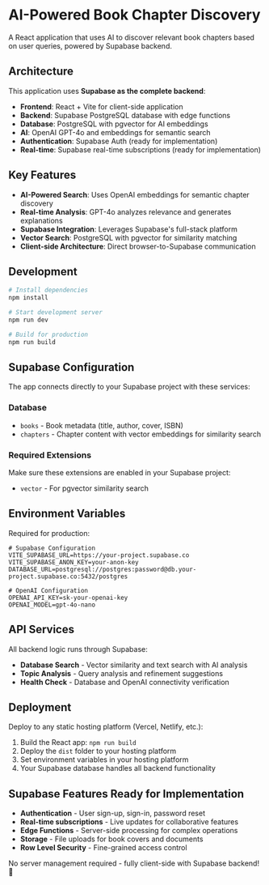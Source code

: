 # AI-Powered Book Chapter Discovery

A React application that uses AI to discover relevant book chapters based on user queries, powered by Supabase backend.

## Architecture

This application uses **Supabase as the complete backend**:

- **Frontend**: React + Vite for client-side application
- **Backend**: Supabase PostgreSQL database with edge functions
- **Database**: PostgreSQL with pgvector for AI embeddings
- **AI**: OpenAI GPT-4o and embeddings for semantic search
- **Authentication**: Supabase Auth (ready for implementation)
- **Real-time**: Supabase real-time subscriptions (ready for implementation)

## Key Features

- **AI-Powered Search**: Uses OpenAI embeddings for semantic chapter discovery
- **Real-time Analysis**: GPT-4o analyzes relevance and generates explanations
- **Supabase Integration**: Leverages Supabase's full-stack platform
- **Vector Search**: PostgreSQL with pgvector for similarity matching
- **Client-side Architecture**: Direct browser-to-Supabase communication

## Development

```bash
# Install dependencies
npm install

# Start development server
npm run dev

# Build for production
npm run build
```

## Supabase Configuration

The app connects directly to your Supabase project with these services:

### Database

- `books` - Book metadata (title, author, cover, ISBN)
- `chapters` - Chapter content with vector embeddings for similarity search

### Required Extensions

Make sure these extensions are enabled in your Supabase project:

- `vector` - For pgvector similarity search

## Environment Variables

Required for production:

```
# Supabase Configuration
VITE_SUPABASE_URL=https://your-project.supabase.co
VITE_SUPABASE_ANON_KEY=your-anon-key
DATABASE_URL=postgresql://postgres:password@db.your-project.supabase.co:5432/postgres

# OpenAI Configuration
OPENAI_API_KEY=sk-your-openai-key
OPENAI_MODEL=gpt-4o-nano
```

## API Services

All backend logic runs through Supabase:

- **Database Search** - Vector similarity and text search with AI analysis
- **Topic Analysis** - Query analysis and refinement suggestions
- **Health Check** - Database and OpenAI connectivity verification

## Deployment

Deploy to any static hosting platform (Vercel, Netlify, etc.):

1. Build the React app: `npm run build`
2. Deploy the `dist` folder to your hosting platform
3. Set environment variables in your hosting platform
4. Your Supabase database handles all backend functionality

## Supabase Features Ready for Implementation

- **Authentication** - User sign-up, sign-in, password reset
- **Real-time subscriptions** - Live updates for collaborative features
- **Edge Functions** - Server-side processing for complex operations
- **Storage** - File uploads for book covers and documents
- **Row Level Security** - Fine-grained access control

No server management required - fully client-side with Supabase backend! 🚀
